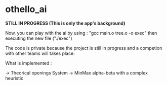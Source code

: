 # othello_ai
**STILL IN PROGRESS (This is only the app's background)**

Now, you can play with the ai by using : "gcc main.o tree.o -o exec" then executing the new file ("./exec")

The code is private because the project is still in progress and a competion with other teams will takes place.

What is implemented :

  -> Theorical openings System
  -> MinMax alpha-beta with a complex heuristic
